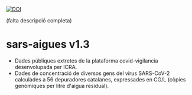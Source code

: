 [![DOI](https://zenodo.org/badge/305428520.svg)](https://zenodo.org/badge/latestdoi/305428520)

(falta descripció completa)

# sars-aigues v1.3
- Dades públiques extretes de la plataforma covid-vigilancia desenvolupada per ICRA.
- Dades de concentració de diversos gens del virus SARS-CoV-2 calculades a 56
  depuradores catalanes, expressades en CG/L (còpies genòmiques per litre
  d'aigua residual).  
